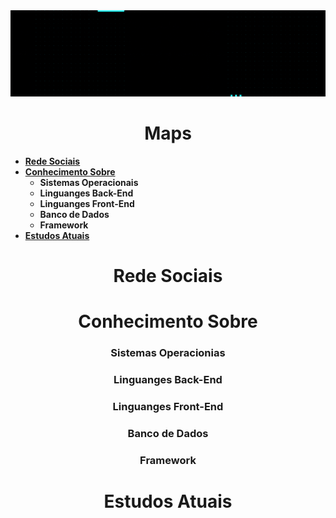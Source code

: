 <img  src="Fotos/gif/BemVindo.gif">

<h1 align="center" font> Maps </h1>

* **[Rede Sociais](#-rede-sociais)**
* **[Conhecimento Sobre](#-conhecimneto-sobre)**
  * **Sistemas Operacionais**
  * **Linguanges Back-End**
  * **Linguanges Front-End**
  * **Banco de Dados**
  * **Framework**
* **[Estudos Atuais](#Estudos-Atuais)**





<h1 align="center" > Rede Sociais</h1>
<h1 align="center" > Conhecimento Sobre</h1>
  <h3 align="center"> Sistemas Operacionias </h3>
  <h3 align="center"> Linguanges Back-End </h3>
  <h3 align="center"> Linguanges Front-End </h3>
  <h3 align="center"> Banco de Dados </h3>
  <h3 align="center"> Framework </h3>
<h1 align="center" font> Estudos Atuais</h1>
